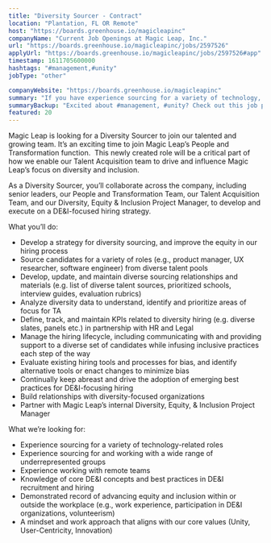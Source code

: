 ```yaml
---
title: "Diversity Sourcer - Contract"
location: "Plantation, FL OR Remote"
host: "https://boards.greenhouse.io/magicleapinc"
companyName: "Current Job Openings at Magic Leap, Inc."
url: "https://boards.greenhouse.io/magicleapinc/jobs/2597526"
applyUrl: "https://boards.greenhouse.io/magicleapinc/jobs/2597526#app"
timestamp: 1611705600000
hashtags: "#management,#unity"
jobType: "other"

companyWebsite: "https://boards.greenhouse.io/magicleapinc"
summary: "If you have experience sourcing for a variety of technology, Current Job Openings at Magic Leap, Inc. is looking for someone with your knowledge."
summaryBackup: "Excited about #management, #unity? Check out this job post!"
featured: 20
---
```


Magic Leap is looking for a Diversity Sourcer to join our talented and growing team. It’s an exciting time to join Magic Leap’s People and Transformation function.  This newly created role will be a critical part of how we enable our Talent Acquisition team to drive and influence Magic Leap’s focus on diversity and inclusion. 

As a Diversity Sourcer, you’ll collaborate across the company, including senior leaders, our People and Transformation Team, our Talent Acquisition Team, and our Diversity, Equity & Inclusion Project Manager, to develop and execute on a DE&I-focused hiring strategy.

What you’ll do: 

*   Develop a strategy for diversity sourcing, and improve the equity in our hiring process 
*   Source candidates for a variety of roles (e.g., product manager, UX researcher, software engineer) from diverse talent pools 
*   Develop, update, and maintain diverse sourcing relationships and materials (e.g. list of diverse talent sources, prioritized schools, interview guides, evaluation rubrics)
*   Analyze diversity data to understand, identify and prioritize areas of focus for TA 
*   Define, track, and maintain KPIs related to diversity hiring (e.g. diverse slates, panels etc.) in partnership with HR and Legal
*   Manage the hiring lifecycle, including communicating with and providing support to a diverse set of candidates while infusing inclusive practices each step of the way
*   Evaluate existing hiring tools and processes for bias, and identify alternative tools or enact changes to minimize bias 
*   Continually keep abreast and drive the adoption of emerging best practices for DE&I-focusing hiring 
*   Build relationships with diversity-focused organizations 
*   Partner with Magic Leap’s internal Diversity, Equity, & Inclusion Project Manager 

What we’re looking for: 

*   Experience sourcing for a variety of technology-related roles 
*   Experience sourcing for and working with a wide range of underrepresented groups
*   Experience working with remote teams 
*   Knowledge of core DE&I concepts and best practices in DE&I recruitment and hiring 
*   Demonstrated record of advancing equity and inclusion within or outside the workplace (e.g., work experience, participation in DE&I organizations, volunteerism) 
*   A mindset and work approach that aligns with our core values (Unity, User-Centricity, Innovation)
